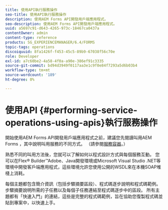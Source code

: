 ```yaml
---
title: 使用API執行服務操作
seo-title: 使用API執行服務操作
description: 使用AEM Forms API開發用戶端應用程式。
seo-description: 使用AEM Forms API開發用戶端應用程式。
uuid: a5697c91-d643-4265-973c-18467ca0437a
contentOwner: admin
content-type: reference
products: SG_EXPERIENCEMANAGER/6.4/FORMS
topic-tags: operations
discoiquuid: 8fa1426f-f453-45c5-89b9-67038f56c70e
role: Developer
exl-id: a7c60be2-4a58-4f0a-a90e-386ef91c3335
source-git-commit: bd94d3949f0117aa3e1c9f0e84f7293a5d6b03b4
workflow-type: tm+mt
source-wordcount: '189'
ht-degree: 0%

---
```


# 使用API {#performing-service-operations-using-apis}執行服務操作

開始使用AEM Forms API開發用戶端應用程式之前，建議您先閱讀叫用AEM Forms ，其中說明叫用服務的不同方式。 （請參閱[服務容器](/help/forms/developing/service-container.md#service-container)。）

熟悉不同的叫用方法後，您就可以了解如何以程式設計方式與每個服務互動。 您可以在Flex® Builder™Adobe、Java開發環境或Microsoft Visual Studio .NET等環境中開發客戶端應用程式，這些環境允許您使用公開的WSDL來在本機SOAP堆棧上消耗。

每個主題都包含簡介資訊（包括步驟摘要區段）、程式碼逐步說明和程式碼範例。 步驟摘要說明所需的子任務以及每個子任務連結至程式碼逐步中的區段。 所有主題都有「快速入門」的連結，這些是完整的程式碼範例，旨在協助您復製程式碼並貼到專案中，以快速上手。
